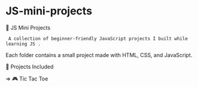 # JS-mini-projects

🧩 JS Mini Projects

     A collection of beginner-friendly JavaScript projects I built while learning JS .

Each folder contains a small project made with HTML, CSS, and JavaScript.

🚀 Projects Included

=> 🎮 Tic Tac Toe
